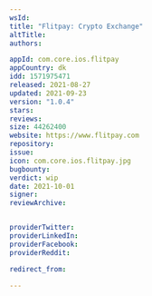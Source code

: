 ```yaml
---
wsId: 
title: "Flitpay: Crypto Exchange"
altTitle: 
authors:

appId: com.core.ios.flitpay
appCountry: dk
idd: 1571975471
released: 2021-08-27
updated: 2021-09-23
version: "1.0.4"
stars: 
reviews: 
size: 44262400
website: https://www.flitpay.com
repository: 
issue: 
icon: com.core.ios.flitpay.jpg
bugbounty: 
verdict: wip
date: 2021-10-01
signer: 
reviewArchive:


providerTwitter: 
providerLinkedIn: 
providerFacebook: 
providerReddit: 

redirect_from:

---
```


